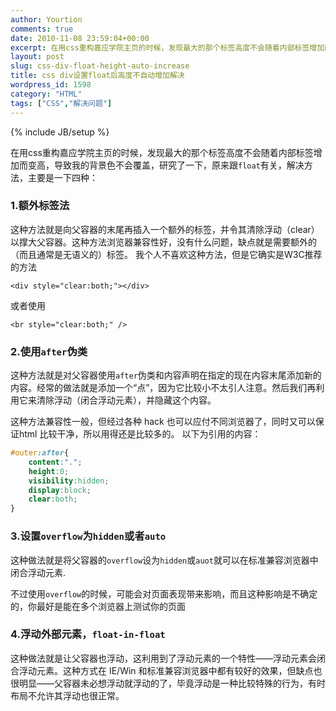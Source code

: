 ```yaml
---
author: Yourtion
comments: true
date: 2010-11-08 23:59:04+00:00
excerpt: 在用css重构嘉应学院主页的时候，发现最大的那个标签高度不会随着内部标签增加而变高，导致我的背景色不会覆盖，研究了一下，原来跟float有关，解决方法，主要是一下四种：
layout: post
slug: css-div-float-height-auto-increase
title: css div设置float后高度不自动增加解决
wordpress_id: 1598
category: "HTML"
tags: ["CSS","解决问题"]
---
```

{% include JB/setup %}

在用css重构嘉应学院主页的时候，发现最大的那个标签高度不会随着内部标签增加而变高，导致我的背景色不会覆盖，研究了一下，原来跟```float```有关，解决方法，主要是一下四种：

### 1.额外标签法

这种方法就是向父容器的末尾再插入一个额外的标签，并令其清除浮动（clear）以撑大父容器。这种方法浏览器兼容性好，没有什么问题，缺点就是需要额外的（而且通常是无语义的）标签。
我个人不喜欢这种方法，但是它确实是W3C推荐的方法

```<div style="clear:both;"></div>```

或者使用

```<br style="clear:both;" />```

### 2.使用```after```伪类

这种方法就是对父容器使用```after```伪类和内容声明在指定的现在内容末尾添加新的内容。经常的做法就是添加一个“点”，因为它比较小不太引人注意。然后我们再利用它来清除浮动（闭合浮动元素），并隐藏这个内容。

这种方法兼容性一般，但经过各种 hack 也可以应付不同浏览器了，同时又可以保证html 比较干净，所以用得还是比较多的。
以下为引用的内容：


```css
#outer:after{
	content:".";
	height:0;
	visibility:hidden;
	display:block;
	clear:both;
}
```

### 3.设置```overflow```为```hidden```或者```auto```

这种做法就是将父容器的```overflow```设为```hidden```或```auot```就可以在标准兼容浏览器中闭合浮动元素.

不过使用```overflow```的时候，可能会对页面表现带来影响，而且这种影响是不确定的，你最好是能在多个浏览器上测试你的页面

### 4.浮动外部元素，```float-in-float```

这种做法就是让父容器也浮动，这利用到了浮动元素的一个特性——浮动元素会闭合浮动元素。这种方式在 IE/Win 和标准兼容浏览器中都有较好的效果，但缺点也很明显——父容器未必想浮动就浮动的了，毕竟浮动是一种比较特殊的行为，有时布局不允许其浮动也很正常。
